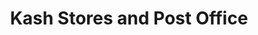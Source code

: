 ---
title: "Kash Stores and Post Office"
url: /great-shelford/kash-stores-and-post-office/
shop: convenience
---